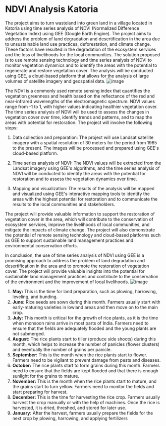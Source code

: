# NDVI Analysis Katoria
The project aims to turn wasteland into green land in a village located in Katoria using time series analysis of NDVI (Normalized Difference Vegetation Index) using GEE (Google Earth Engine). The project aims to address the problem of land degradation and desertification in the area due to unsustainable land use practices, deforestation, and climate change. These factors have resulted in the degradation of the ecosystem services and the loss of livelihoods for the local communities.
The solution proposed is to use remote sensing technology and time series analysis of NDVI to monitor vegetation dynamics and to identify the areas with the potential to regenerate and restore vegetation cover. The analysis will be conducted using GEE, a cloud-based platform that allows for the analysis of large volumes of satellite imagery and geospatial data.
![image](https://user-images.githubusercontent.com/89564501/232315507-e37d382a-e6d1-4e00-baa7-6a2b3153f7a8.png)

The NDVI is a commonly used remote sensing index that quantifies the vegetation greenness and health based on the reflectance of the red and near-infrared wavelengths of the electromagnetic spectrum. NDVI values range from -1 to 1, with higher values indicating healthier vegetation cover. The time series analysis of NDVI will be used to assess the changes in vegetation cover over time, identify trends and patterns, and to map the areas with potential for restoration.
The project will involve the following steps:
1. Data collection and preparation: The project will use Landsat satellite imagery with a spatial resolution of 30 meters for the period from 1985 to the present. The images will be processed and prepared using GEE's cloud-based platform.

2. Time series analysis of NDVI: The NDVI values will be extracted from the Landsat imagery using GEE's algorithms, and the time series analysis of NDVI will be conducted to identify the areas with the potential for restoration and to assess the vegetation dynamics over time.

3. Mapping and visualization: The results of the analysis will be mapped and visualized using GEE's interactive mapping tools to identify the areas with the highest potential for restoration and to communicate the results to the local communities and stakeholders.

The project will provide valuable information to support the restoration of vegetation cover in the area, which will contribute to the conservation of ecosystem services, improve the livelihoods of local communities, and mitigate the impacts of climate change. The project will also demonstrate the potential of remote sensing technology and cloud-based platforms such as GEE to support sustainable land management practices and environmental conservation efforts.

In conclusion, the use of time series analysis of NDVI using GEE is a promising approach to address the problem of land degradation and desertification in the area and to promote the restoration of vegetation cover. The project will provide valuable insights into the potential for sustainable land management practices and contribute to the conservation of the environment and the improvement of local livelihoods.
![image](https://user-images.githubusercontent.com/89564501/232314976-28185666-4213-4707-9d77-199163d5cd89.png)

1.   **May:** This is the time for land preparation, such as plowing, harrowing, leveling, and bunding.
2.   **June:** Rice seeds are sown during this month. Farmers usually start with early-maturing varieties in lowland areas and then move on to the main crop.
3.   **July:** This month is critical for the growth of rice plants, as it is the time when monsoon rains arrive in most parts of India. Farmers need to ensure that the fields are adequately flooded and the young plants are not submerged.
4.   **August:** The rice plants start to tiller (produce side shoots) during this month, which helps to increase the number of panicles (flower clusters) and eventually the number of grains per panicle.
5.   **September:** This is the month when the rice plants start to flower. Farmers need to be vigilant to prevent damage from pests and diseases.
6.   **October:** The rice plants start to form grains during this month. Farmers need to ensure that the fields are kept flooded and that there is enough sunlight for the grains to mature.
7.   **November:** This is the month when the rice plants start to mature, and the grains start to turn yellow. Farmers need to monitor the fields and start preparing for harvest.
8.   **December:** This is the time for harvesting the rice crop. Farmers usually harvest the crop manually or with the help of machines. Once the rice is harvested, it is dried, threshed, and stored for later use.
9.   **January:** After the harvest, farmers usually prepare the fields for the next crop by plowing, harrowing, and applying fertilizers

